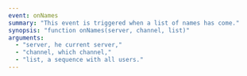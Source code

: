 ```yaml
---
event: onNames
summary: "This event is triggered when a list of names has come."
synopsis: "function onNames(server, channel, list)"
arguments:
  - "server, he current server,"
  - "channel, which channel,"
  - "list, a sequence with all users."
---
```


